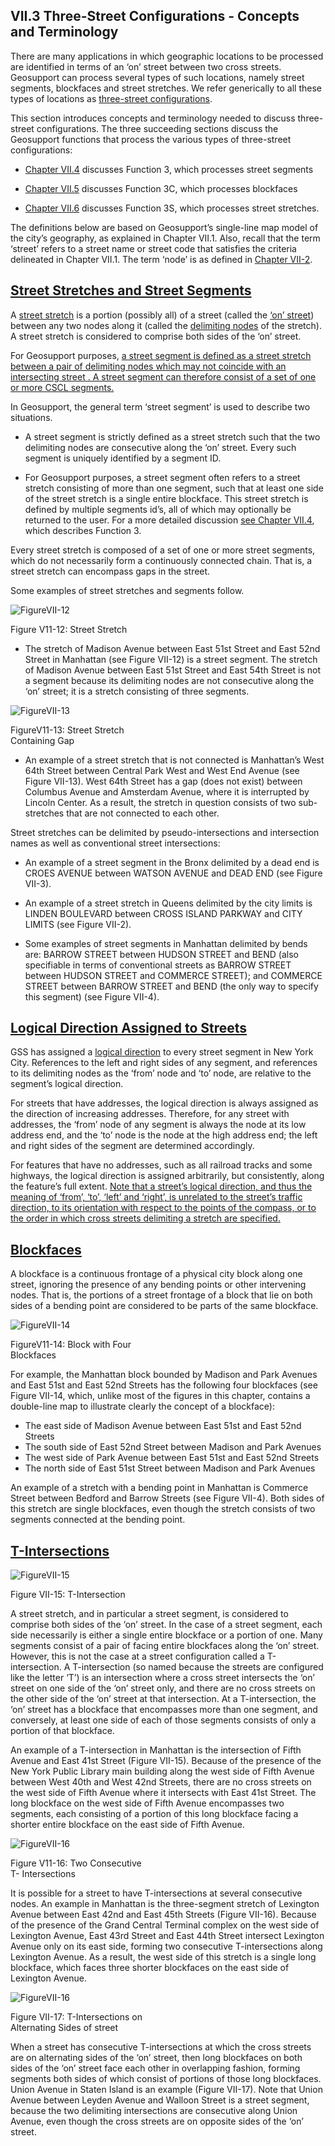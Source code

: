 <h2>VII.3 Three-Street Configurations - Concepts and Terminology</h2>

There are many applications in which geographic locations to be processed are identified in terms of an ‘on’ street between two cross streets.  Geosupport can process several types of such locations, namely street segments, blockfaces and street stretches.  We refer generically to all these types of locations as <u>three-street configurations</u>.

This section introduces concepts and terminology needed to discuss three-street configurations.  The three succeeding sections discuss the Geosupport functions that process the various types of three-street configurations:

* [Chapter VII.4](/chapters/chapterVII/section04/) discusses Function 3, which processes street segments

* [Chapter VII.5](/chapters/chapterVII/section05/) discusses Function 3C, which processes blockfaces

* [Chapter VII.6](/chapters/chapterVII/section06/) discusses Function 3S, which processes street stretches.

The definitions below are based on Geosupport’s single-line map model of the city’s geography, as explained in Chapter VII.1.  Also, recall that the term ‘street’ refers to a street name or street code that satisfies the criteria delineated in Chapter VII.1.  The term ‘node’ is as defined in [Chapter VII-2](/chapters/chapterVII/section02/).

## <span id="chapterVII.3.1"><u>Street Stretches and Street Segments</u></span>

A <u>street stretch</u> is a portion (possibly all) of a street (called the <u>‘on’ street</u>) between any two nodes along it (called the <u>delimiting nodes</u> of the stretch).  A street stretch is considered to comprise both sides of the ‘on’ street.

For Geosupport purposes, <u>a street segment is defined as a street stretch between a pair of delimiting nodes which may not coincide with an intersecting street .  A street segment can therefore consist of a set of one or more CSCL segments. </u>

In Geosupport, the general term ‘street segment’ is used to describe two situations.

* A street segment is strictly defined as a street stretch such that the two delimiting nodes are consecutive along the ‘on’ street.  Every such segment is uniquely identified by a segment ID.

* For Geosupport purposes, a street segment often refers to a street stretch consisting of more than one segment, such that at least one side of the street stretch is a single entire blockface.  This street stretch is defined by multiple segments id’s, all of which may optionally be returned to the user.  For a more detailed discussion [see Chapter VII.4](/chapters/chapterVII/section04/), which describes Function 3.

Every street stretch is composed of a set of one or more street segments, which do not necessarily form a continuously connected chain.  That is, a street stretch can encompass gaps in the street.

Some examples of street stretches and segments follow.

<div class="imageWithFigure">
<img class="smallImg" src="../../../img/figureVII-12.png" alt="FigureVII-12" />
<p class="img_tagline">Figure V11-12: Street Stretch</p>


* The stretch of Madison Avenue between East 51st Street and East 52nd Street in Manhattan (see Figure VII-12) is a street segment.  The stretch of Madison Avenue between East 51st Street and East 54th Street is not a segment because its delimiting nodes are not consecutive along the ‘on’ street; it is a stretch consisting of three segments.

<div id="lincolnCenter">
<div class="imageWithFigure">
<img class="smallImg" src="../../../img/figureVII-13.png" alt="FigureVII-13" />
<p class="img_tagline">FigureV11-13: Street Stretch <br class="removeBr"> Containing Gap</p>


* An example of a street stretch that is not connected is Manhattan’s West 64th Street between Central Park West and West End Avenue (see Figure VII-13).  West 64th Street has a gap (does not exist) between Columbus Avenue and Amsterdam Avenue, where it is interrupted by Lincoln Center.  As a result, the stretch in question consists of two sub-stretches that are not connected to each other.

</div>

Street stretches can be delimited by pseudo-intersections and intersection names as well as conventional street intersections:

* An example of a street segment in the Bronx delimited by a dead end is CROES AVENUE between WATSON AVENUE and DEAD END (see Figure VII-3).

* An example of a street stretch in Queens delimited by the city limits is LINDEN BOULEVARD between CROSS ISLAND PARKWAY and CITY LIMITS (see Figure VII-2).

* Some examples of street segments in Manhattan delimited by bends are:  BARROW STREET between HUDSON STREET and BEND (also specifiable in terms of conventional streets as BARROW STREET between HUDSON STREET and COMMERCE STREET); and COMMERCE STREET between BARROW STREET and BEND (the only way to specify this segment) (see Figure VII-4).

## <span id="chapterVII.3.2"><u>Logical Direction Assigned to Streets</u></span>

GSS has assigned a <u>logical direction</u> to every street segment in New York City.  References to the left and right sides of any segment, and references to its delimiting nodes as the ‘from’ node and ‘to’ node, are relative to the segment’s logical direction.

For streets that have addresses, the logical direction is always assigned as the direction of increasing addresses. Therefore, for any street with addresses, the ‘from’ node of any segment is always the node at its low address end, and the ‘to’ node is the node at the high address end; the left and right sides of the segment are determined accordingly.

For features that have no addresses, such as all railroad tracks and some highways, the logical direction is assigned arbitrarily, but consistently, along the feature’s full extent.  <u>Note that a street’s logical direction, and thus the meaning of ‘from’, ‘to’, ‘left’ and ‘right’, is unrelated to the street’s traffic direction, to its orientation with respect to the points of the compass, or to the order in which cross streets delimiting a stretch are specified.</u>


## <span id="chapterVII.3.3"><u>Blockfaces</u></span>

A blockface is a continuous frontage of a physical city block along one street, ignoring the presence of any bending points or other intervening nodes.  That is, the portions of a street frontage of a block that lie on both sides of a bending point are considered to be parts of the same blockface.

<div class="imageWithFigure">
<img class="smallImg" src="../../../img/figureVII-14.png" alt="FigureVII-14" />
<p class="img_tagline">FigureV11-14: Block with Four <br class="removeBr">Blockfaces</p>
</div>

For example, the Manhattan block bounded by Madison
and Park Avenues and East 51st and East 52nd Streets has the following four blockfaces (see Figure VII-14, which, unlike most of the figures in this chapter, contains a double-line map to illustrate clearly the concept of a blockface):

* The east side of Madison Avenue between East 51st and East 52nd Streets
* The south side of East 52nd Street between Madison and Park Avenues
* The west side of Park Avenue between East 51st and   East 52nd Streets
* The north side of East 51st Street between Madison and Park Avenues

An example of a stretch with a bending point in Manhattan is Commerce Street between Bedford and Barrow Streets (see Figure VII-4).  Both sides of this stretch are single blockfaces, even though the stretch consists of two segments connected at the bending point.  

## <span id="chapterVII.3.4"><u>T-Intersections</u></span>  
<div class="imageWithFigure">
<img class="smallImg" src="../../../img/figureVII-15.png" alt="FigureVII-15" />
<p class="img_tagline">Figure VII-15: T-Intersection</p>
</div>

A street stretch, and in particular a street segment, is considered to comprise both sides of the ‘on’ street.  In the case of a street segment, each side necessarily is either a single entire blockface or a portion of one.  Many segments consist of a pair of facing entire blockfaces along the ‘on’ street.  However, this is not the case at a street configuration called a T-intersection.  A T-intersection (so named because the streets are configured like the letter ‘T’) is an intersection where a cross street intersects the ‘on’ street on one side of the ‘on’ street only, and there are no cross streets on the other side of the ‘on’ street at that intersection.  At a T-intersection, the ‘on’ street has a blockface that encompasses more than one segment, and conversely, at least one side of each of those segments consists of only a portion of that blockface.

</div>

An example of a T-intersection in Manhattan is the intersection of Fifth Avenue and East 41st Street (Figure VII-15).  Because of the presence of the New York Public Library main building along the west side of Fifth Avenue between West 40th and West 42nd Streets, there are no cross streets on the west side of Fifth Avenue where it intersects with East 41st Street.  The long blockface on the west side of Fifth Avenue encompasses two segments, each consisting of a portion of this long blockface facing a shorter entire blockface on the east side of Fifth Avenue.

<div class="imageWithFigure">
<img class="smallImg" src="../../../img/figureVII-16.png" alt="FigureVII-16" />
<p class="img_tagline">Figure V11-16: Two Consecutive <br class="removeBr"> T- Intersections </p>
</div>

It is possible for a street to have T-intersections at several consecutive nodes.  An example in Manhattan is the three-segment stretch of Lexington Avenue between East 42nd and East 45th Streets (Figure VII-16).  Because of the presence of the Grand Central Terminal complex on the west side of Lexington Avenue, East 43rd Street and East 44th Street intersect Lexington Avenue only on its east side, forming two consecutive T-intersections along Lexington Avenue.  As a result, the west side of this stretch is a single long blockface, which faces three shorter blockfaces on the east side of Lexington Avenue.

<div class="imageWithFigure">
<img class="smallImg" src="../../../img/figureVII-16.png" alt="FigureVII-16" />
<p class="img_tagline">Figure VII-17: T-Intersections on <br class="removeBr"> Alternating Sides of street </p>

When a street has consecutive T-intersections at which the cross streets are on alternating sides of the ‘on’ street, then long blockfaces on both sides of the ‘on’ street face each other in overlapping fashion, forming segments both sides of which consist of portions of those long blockfaces.  Union Avenue in Staten Island is an example (Figure VII-17).  Note that Union Avenue between Leyden Avenue and Walloon Street is a street segment, because the two delimiting intersections are consecutive along Union Avenue, even though the cross streets are on opposite sides of the ‘on’ street. </div>  
<br>
<br>
